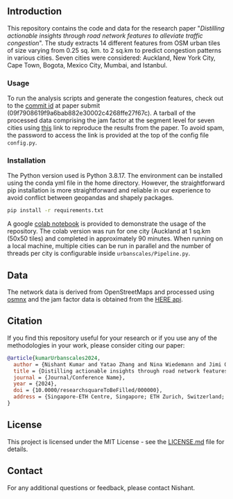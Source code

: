 


## Introduction
This repository contains the code and data for the research paper "_Distilling actionable insights through road network features to alleviate traffic congestion_". The study extracts 14 different features from OSM urban tiles of size varying from 0.25 sq. km. to 2 sq.km to predict congestion patterns in various cities. Seven cities were considered: Auckland, New York City, Cape Town, Bogota, Mexico City, Mumbai, and Istanbul. 


### Usage
To run the analysis scripts and generate the congestion features, check out to the [commit id](https://github.com/mie-lab/Urbanscales/tree/e09f7908619f9a6bab882e30002c4268ffe27f67c) at paper submit (09f7908619f9a6bab882e30002c4268ffe27f67c). A tarball of the processed data comprising the jam factor at the segment level for seven cities using [this](https://polybox.ethz.ch/index.php/s/05TB4iMrMR673Xz) link to reproduce the results from the paper. To avoid spam, the password to access the link is provided at the top of the config file `config.py`. 

### Installation
The Python version used is Python 3.8.17. The environment can be installed using the conda yml file in the home directory. However, the straightforward pip installation is more straightforward and reliable in our experience to avoid conflict between geopandas and shapely packages. 
```bash
pip install -r requirements.txt 
```
A google [colab notebook](https://github.com/mie-lab/Urbanscales/blob/main/Google_colab_quickstart_example.ipynb) is provided to demonstrate the usage of the repository. The colab version was run for one city (Auckland at 1 sq.km (50x50 tiles) and completed in approximately 90 minutes. When running on a local machine, multiple cities can be run in parallel and the number of threads per city is configurable inside `urbanscales/Pipeline.py`.

## Data
The network data is derived from OpenStreetMaps and processed using [osmnx](https://github.com/gboeing/osmnx) and the jam factor data is obtained from the [HERE api](https://www.here.com/docs/bundle/traffic-api-developer-guide-v7/page/topics/use-cases/flow-filter-jam-factor.html). 

## Citation
If you find this repository useful for your research or if you use any of the methodologies in your work, please consider citing our paper:

```bibtex
@article{kumarUrbanscales2024,
  author = {Nishant Kumar and Yatao Zhang and Nina Wiedemann and Jimi Oke and Martin Raubal},
  title = {Distilling actionable insights through road network features to alleviate traffic congestion},
  journal = {Journal/Conference Name},
  year = {2024},
  doi = {10.0000/researchsquareToBeFilled/000000},
  address = {Singapore-ETH Centre, Singapore; ETH Zurich, Switzerland; University of Massachusetts Amherst, USA}
}
```

## License
This project is licensed under the MIT License - see the [LICENSE.md](LICENSE.md) file for details.

## Contact
For any additional questions or feedback, please contact Nishant.

